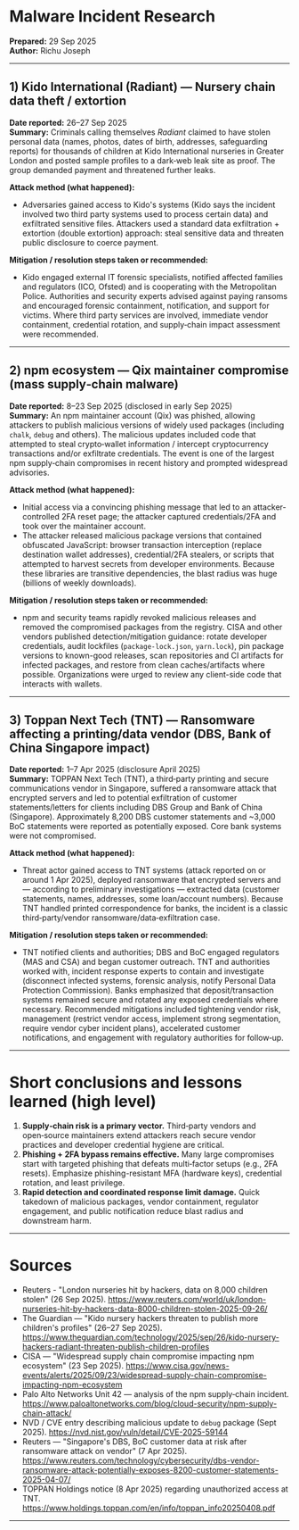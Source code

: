 # Malware Incident Research 

**Prepared:** 29 Sep 2025  
**Author:**  Richu Joseph

---

## 1) Kido International (Radiant) — Nursery chain data theft / extortion  
**Date reported:** 26–27 Sep 2025  
**Summary:** Criminals calling themselves *Radiant* claimed to have stolen personal data (names, photos, dates of birth, addresses, safeguarding reports) for thousands of children at Kido International nurseries in Greater London and posted sample profiles to a dark‑web leak site as proof. The group demanded payment and threatened further leaks. 

**Attack method (what happened):**
- Adversaries gained access to Kido's systems (Kido says the incident involved two third party systems used to process certain data) and exfiltrated sensitive files. Attackers used a standard data exfiltration + extortion (double extortion) approach: steal sensitive data and threaten public disclosure to coerce payment. 

**Mitigation / resolution steps taken or recommended:**
- Kido engaged external IT forensic specialists, notified affected families and regulators (ICO, Ofsted) and is cooperating with the Metropolitan Police. Authorities and security experts advised against paying ransoms and encouraged forensic containment, notification, and support for victims. Where third party services are involved, immediate vendor containment, credential rotation, and supply‑chain impact assessment were recommended. 

---

## 2) npm ecosystem — Qix maintainer compromise (mass supply‑chain malware)  
**Date reported:** 8–23 Sep 2025 (disclosed in early Sep 2025)  
**Summary:** An npm maintainer account (Qix) was phished, allowing attackers to publish malicious versions of widely used packages (including `chalk`, `debug` and others). The malicious updates included code that attempted to steal crypto‑wallet information / intercept cryptocurrency transactions and/or exfiltrate credentials. The event is one of the largest npm supply‑chain compromises in recent history and prompted widespread advisories.

**Attack method (what happened):**
- Initial access via a convincing phishing message that led to an attacker-controlled 2FA reset page; the attacker captured credentials/2FA and took over the maintainer account.  
- The attacker released malicious package versions that contained obfuscated JavaScript: browser transaction interception (replace destination wallet addresses), credential/2FA stealers, or scripts that attempted to harvest secrets from developer environments. Because these libraries are transitive dependencies, the blast radius was huge (billions of weekly downloads). 

**Mitigation / resolution steps taken or recommended:**
- npm and security teams rapidly revoked malicious releases and removed the compromised packages from the registry. CISA and other vendors published detection/mitigation guidance: rotate developer credentials, audit lockfiles (`package-lock.json`, `yarn.lock`), pin package versions to known-good releases, scan repositories and CI artifacts for infected packages, and restore from clean caches/artifacts where possible. Organizations were urged to review any client-side code that interacts with wallets.

---

## 3) Toppan Next Tech (TNT) — Ransomware affecting a printing/data vendor (DBS, Bank of China Singapore impact)  
**Date reported:** 1–7 Apr 2025 (disclosure April 2025)  
**Summary:** TOPPAN Next Tech (TNT), a third‑party printing and secure communications vendor in Singapore, suffered a ransomware attack that encrypted servers and led to potential exfiltration of customer statements/letters for clients including DBS Group and Bank of China (Singapore). Approximately 8,200 DBS customer statements and ~3,000 BoC statements were reported as potentially exposed. Core bank systems were not compromised. 

**Attack method (what happened):**
- Threat actor gained access to TNT systems (attack reported on or around 1 Apr 2025), deployed ransomware that encrypted servers and — according to preliminary investigations — extracted data (customer statements, names, addresses, some loan/account numbers). Because TNT handled printed correspondence for banks, the incident is a classic third‑party/vendor ransomware/data‑exfiltration case. 

**Mitigation / resolution steps taken or recommended:**
- TNT notified clients and authorities; DBS and BoC engaged regulators (MAS and CSA) and began customer outreach. TNT and authorities worked with, incident response experts to contain and investigate (disconnect infected systems, forensic analysis, notify Personal Data Protection Commission). Banks emphasized that deposit/transaction systems remained secure and rotated any exposed credentials where necessary. Recommended mitigations included tightening vendor risk, management (restrict vendor access, implement strong segmentation, require vendor cyber incident plans), accelerated customer notifications, and engagement with regulatory authorities for follow‑up. 

---

# Short conclusions and lessons learned (high level)
1. **Supply‑chain risk is a primary vector.** Third‑party vendors and open‑source maintainers extend attackers reach secure vendor practices and developer credential hygiene are critical. 
2. **Phishing + 2FA bypass remains effective.** Many large compromises start with targeted phishing that defeats multi‑factor setups (e.g., 2FA resets). Emphasize phishing-resistant MFA (hardware keys), credential rotation, and least privilege. 
3. **Rapid detection and coordinated response limit damage.** Quick takedown of malicious packages, vendor containment, regulator engagement, and public notification reduce blast radius and downstream harm.

---

# Sources
- Reuters - "London nurseries hit by hackers, data on 8,000 children stolen" (26 Sep 2025). https://www.reuters.com/world/uk/london-nurseries-hit-by-hackers-data-8000-children-stolen-2025-09-26/   
- The Guardian — "Kido nursery hackers threaten to publish more children's profiles" (26–27 Sep 2025). https://www.theguardian.com/technology/2025/sep/26/kido-nursery-hackers-radiant-threaten-publish-children-profiles   
- CISA — "Widespread supply chain compromise impacting npm ecosystem" (23 Sep 2025). https://www.cisa.gov/news-events/alerts/2025/09/23/widespread-supply-chain-compromise-impacting-npm-ecosystem   
- Palo Alto Networks Unit 42 — analysis of the npm supply‑chain incident. https://www.paloaltonetworks.com/blog/cloud-security/npm-supply-chain-attack/  
- NVD / CVE entry describing malicious update to `debug` package (Sept 2025). https://nvd.nist.gov/vuln/detail/CVE-2025-59144   
- Reuters — "Singapore's DBS, BoC customer data at risk after ransomware attack on vendor" (7 Apr 2025). https://www.reuters.com/technology/cybersecurity/dbs-vendor-ransomware-attack-potentially-exposes-8200-customer-statements-2025-04-07/   
- TOPPAN Holdings notice (8 Apr 2025) regarding unauthorized access at TNT. https://www.holdings.toppan.com/en/info/toppan_info20250408.pdf 

---
